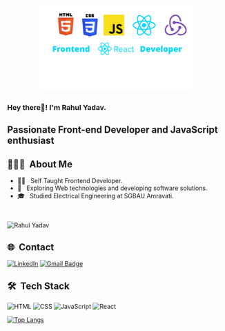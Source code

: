 <p align="center">
  <img src="/assets/Frontend.png" height="200"/>
</p>

<h3> Hey there👋! I'm Rahul Yadav.</h2>
<h2> Passionate Front-end Developer and JavaScript enthusiast </h2>

## 👨🏻‍💻 &nbsp;About Me 

- 🧑‍💻 &nbsp; Self Taught Frontend Developer.
- 🤔 &nbsp; Exploring Web technologies and developing software solutions.
- 🎓 &nbsp; Studied Electrical Engineering at SGBAU Amravati.

<br>
<p align="left"> 
  <img src="https://komarev.com/ghpvc/?username=electrifire-123&label=Profile%20views&color=0e75b6&style=flat-square" alt="Rahul Yadav" />
</p>

## 🌐 &nbsp;Contact

[![LinkedIn](https://img.shields.io/badge/-rahulyadav-blue?style=flat-square&logo=linkedin&logoColor=white&link=https://www.linkedin.com/in/rahul-yadav-36273220a
)](https://www.linkedin.com/in/rahul-yadav-36273220a/)
[![Gmail Badge](https://img.shields.io/badge/-rahullyadavv77@gmail.com-c14438?style=flat-square&logo=Gmail&logoColor=white&link=mailto:rahullyadavv77@gmail.com)](mailto:rahullyadavv77@gmail.com)


## 🛠 &nbsp;Tech Stack

<p>
    <img alt="HTML" title="HTML" height="55" width="auto" src="https://cdn-icons-png.flaticon.com/512/174/174854.png">
    <img alt="CSS" title="CSS" height="55" width="auto" src="https://img.icons8.com/color/344/css3.png">
    <img alt="JavaScript" title="JavaScript" height="55" width="auto" src="https://img.icons8.com/color/344/javascript.png">
    <img alt="React" title="React" height="55" width="auto" src="https://t3.ftcdn.net/jpg/03/04/97/12/240_F_304971233_mQ4xlfnBGSszgzJPYzQnZtWI04ZNmuuP.jpg">
</p>

[![Top Langs](https://github-readme-stats.vercel.app/api/top-langs/?username=Electrifire-123&layout=compact)](https://github.com/Electrifire-123/github-readme-stats)
